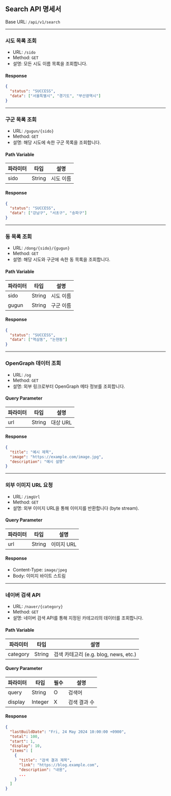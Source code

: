## Search API 명세서

Base URL: `/api/v1/search`

---

### 시도 목록 조회

- URL: `/sido`
- Method: `GET`
- 설명: 모든 시도 이름 목록을 조회합니다.

#### Response

```json
{
  "status": "SUCCESS",
  "data": ["서울특별시", "경기도", "부산광역시"]
}
```

---

### 구군 목록 조회

- URL: `/gugun/{sido}`
- Method: `GET`
- 설명: 해당 시도에 속한 구군 목록을 조회합니다.

#### Path Variable

| 파라미터 | 타입 | 설명 |
|----------|------|------|
| sido | String | 시도 이름 |

#### Response

```json
{
  "status": "SUCCESS",
  "data": ["강남구", "서초구", "송파구"]
}
```

---

### 동 목록 조회

- URL: `/dong/{sido}/{gugun}`
- Method: `GET`
- 설명: 해당 시도와 구군에 속한 동 목록을 조회합니다.

#### Path Variable

| 파라미터 | 타입 | 설명 |
|----------|------|------|
| sido | String | 시도 이름 |
| gugun | String | 구군 이름 |

#### Response

```json
{
  "status": "SUCCESS",
  "data": ["역삼동", "논현동"]
}
```

---

### OpenGraph 데이터 조회

- URL: `/og`
- Method: `GET`
- 설명: 외부 링크로부터 OpenGraph 메타 정보를 조회합니다.

#### Query Parameter

| 파라미터 | 타입 | 설명 |
|----------|------|------|
| url | String | 대상 URL |

#### Response

```json
{
  "title": "예시 제목",
  "image": "https://example.com/image.jpg",
  "description": "예시 설명"
}
```

---

### 외부 이미지 URL 요청

- URL: `/imgUrl`
- Method: `GET`
- 설명: 외부 이미지 URL을 통해 이미지를 반환합니다 (byte stream).

#### Query Parameter

| 파라미터 | 타입 | 설명 |
|----------|------|------|
| url | String | 이미지 URL |

#### Response

- Content-Type: `image/jpeg`
- Body: 이미지 바이트 스트림

---

### 네이버 검색 API

- URL: `/naver/{category}`
- Method: `GET`
- 설명: 네이버 검색 API를 통해 지정된 카테고리의 데이터를 조회합니다.

#### Path Variable

| 파라미터 | 타입 | 설명 |
|----------|------|------|
| category | String | 검색 카테고리 (e.g. blog, news, etc.) |

#### Query Parameter

| 파라미터 | 타입 | 필수 | 설명 |
|----------|------|------|------|
| query | String | O | 검색어 |
| display | Integer | X | 검색 결과 수 |

#### Response

```json
{
  "lastBuildDate": "Fri, 24 May 2024 10:00:00 +0900",
  "total": 100,
  "start": 1,
  "display": 10,
  "items": [
    {
      "title": "검색 결과 제목",
      "link": "https://blog.example.com",
      "description": "내용",
      ...
    }
  ]
}
```